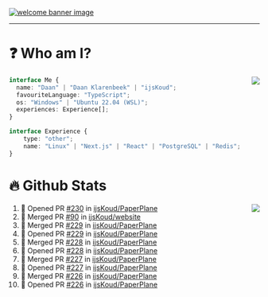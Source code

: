 <h1 align="center" style="display:none;"></h1>

<a href="https://ijskoud.dev/"><img src="https://cdn.ijskoud.dev/files/IIcds5oPKl.png" alt="welcome banner image" /></a>

---

# ❓ Who am I?

<img align="right" src="http://gh-stats.ijskoud.dev/api/top-langs?username=ijsKoud&cache_seconds=1800&layout=compact&hide_border=true&hide_rank=true&show_icons=true&theme=dark&title_color=ffffff&hide_border=true&locale=en" />

```typescript
interface Me {
  name: "Daan" | "Daan Klarenbeek" | "ijsKoud";
  favouriteLanguage: "TypeScript";
  os: "Windows" | "Ubuntu 22.04 (WSL)";
  experiences: Experience[];
}

interface Experience {
    type: "other";
    name: "Linux" | "Next.js" | "React" | "PostgreSQL" | "Redis";
}
```

# 🔥 Github Stats

<img align="right" src="http://gh-stats.ijskoud.dev/api? username=ijsKoud&cache_seconds=1800&hide_border=true&hide_rank=true&show_icons=true&theme=dark&title_color=ffffff&hide_border=true&locale=en">

<!--START_SECTION:activity-->
1. 💪 Opened PR [#230](https://github.com/ijsKoud/PaperPlane/pull/230) in [ijsKoud/PaperPlane](https://github.com/ijsKoud/PaperPlane)
2. 🎉 Merged PR [#90](https://github.com/ijsKoud/website/pull/90) in [ijsKoud/website](https://github.com/ijsKoud/website)
3. 🎉 Merged PR [#229](https://github.com/ijsKoud/PaperPlane/pull/229) in [ijsKoud/PaperPlane](https://github.com/ijsKoud/PaperPlane)
4. 💪 Opened PR [#229](https://github.com/ijsKoud/PaperPlane/pull/229) in [ijsKoud/PaperPlane](https://github.com/ijsKoud/PaperPlane)
5. 🎉 Merged PR [#228](https://github.com/ijsKoud/PaperPlane/pull/228) in [ijsKoud/PaperPlane](https://github.com/ijsKoud/PaperPlane)
6. 💪 Opened PR [#228](https://github.com/ijsKoud/PaperPlane/pull/228) in [ijsKoud/PaperPlane](https://github.com/ijsKoud/PaperPlane)
7. 🎉 Merged PR [#227](https://github.com/ijsKoud/PaperPlane/pull/227) in [ijsKoud/PaperPlane](https://github.com/ijsKoud/PaperPlane)
8. 💪 Opened PR [#227](https://github.com/ijsKoud/PaperPlane/pull/227) in [ijsKoud/PaperPlane](https://github.com/ijsKoud/PaperPlane)
9. 🎉 Merged PR [#226](https://github.com/ijsKoud/PaperPlane/pull/226) in [ijsKoud/PaperPlane](https://github.com/ijsKoud/PaperPlane)
10. 💪 Opened PR [#226](https://github.com/ijsKoud/PaperPlane/pull/226) in [ijsKoud/PaperPlane](https://github.com/ijsKoud/PaperPlane)
<!--END_SECTION:activity-->

<h1 align="center" style="display:none;"></h1>
